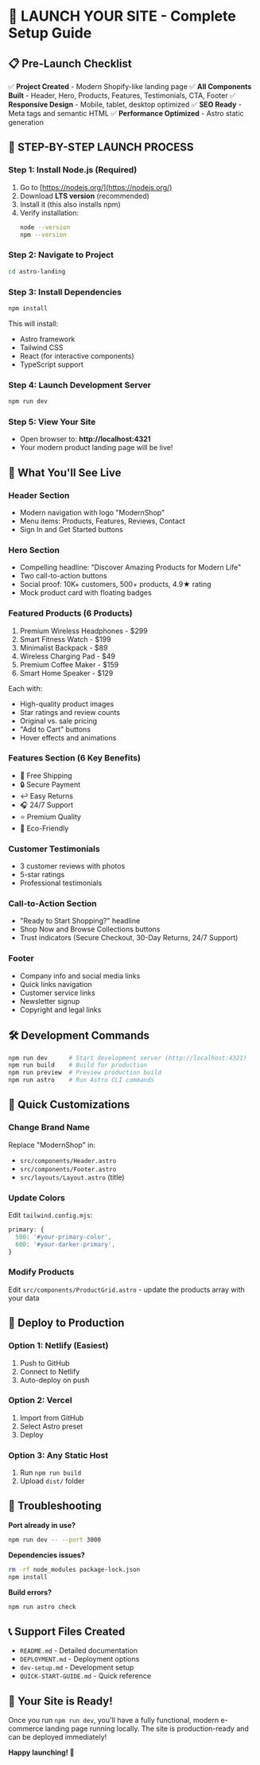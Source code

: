 # 🚀 LAUNCH YOUR SITE - Complete Setup Guide

## 📋 Pre-Launch Checklist

✅ **Project Created** - Modern Shopify-like landing page
✅ **All Components Built** - Header, Hero, Products, Features, Testimonials, CTA, Footer
✅ **Responsive Design** - Mobile, tablet, desktop optimized
✅ **SEO Ready** - Meta tags and semantic HTML
✅ **Performance Optimized** - Astro static generation

## 🎯 STEP-BY-STEP LAUNCH PROCESS

### Step 1: Install Node.js (Required)
1. Go to [https://nodejs.org/](https://nodejs.org/)
2. Download **LTS version** (recommended)
3. Install it (this also installs npm)
4. Verify installation:
   ```bash
   node --version
   npm --version
   ```

### Step 2: Navigate to Project
```bash
cd astro-landing
```

### Step 3: Install Dependencies
```bash
npm install
```
This will install:
- Astro framework
- Tailwind CSS
- React (for interactive components)
- TypeScript support

### Step 4: Launch Development Server
```bash
npm run dev
```

### Step 5: View Your Site
- Open browser to: **http://localhost:4321**
- Your modern product landing page will be live!

## 🎉 What You'll See Live

### Header Section
- Modern navigation with logo "ModernShop"
- Menu items: Products, Features, Reviews, Contact
- Sign In and Get Started buttons

### Hero Section
- Compelling headline: "Discover Amazing Products for Modern Life"
- Two call-to-action buttons
- Social proof: 10K+ customers, 500+ products, 4.9★ rating
- Mock product card with floating badges

### Featured Products (6 Products)
1. Premium Wireless Headphones - $299
2. Smart Fitness Watch - $199
3. Minimalist Backpack - $89
4. Wireless Charging Pad - $49
5. Premium Coffee Maker - $159
6. Smart Home Speaker - $129

Each with:
- High-quality product images
- Star ratings and review counts
- Original vs. sale pricing
- "Add to Cart" buttons
- Hover effects and animations

### Features Section (6 Key Benefits)
- 🚚 Free Shipping
- 🔒 Secure Payment
- ↩️ Easy Returns
- 🎧 24/7 Support
- ⭐ Premium Quality
- 🌱 Eco-Friendly

### Customer Testimonials
- 3 customer reviews with photos
- 5-star ratings
- Professional testimonials

### Call-to-Action Section
- "Ready to Start Shopping?" headline
- Shop Now and Browse Collections buttons
- Trust indicators (Secure Checkout, 30-Day Returns, 24/7 Support)

### Footer
- Company info and social media links
- Quick links navigation
- Customer service links
- Newsletter signup
- Copyright and legal links

## 🛠️ Development Commands

```bash
npm run dev      # Start development server (http://localhost:4321)
npm run build    # Build for production
npm run preview  # Preview production build
npm run astro    # Run Astro CLI commands
```

## 🎨 Quick Customizations

### Change Brand Name
Replace "ModernShop" in:
- `src/components/Header.astro`
- `src/components/Footer.astro`
- `src/layouts/Layout.astro` (title)

### Update Colors
Edit `tailwind.config.mjs`:
```javascript
primary: {
  500: '#your-primary-color',
  600: '#your-darker-primary',
}
```

### Modify Products
Edit `src/components/ProductGrid.astro` - update the products array with your data

## 🚀 Deploy to Production

### Option 1: Netlify (Easiest)
1. Push to GitHub
2. Connect to Netlify
3. Auto-deploy on push

### Option 2: Vercel
1. Import from GitHub
2. Select Astro preset
3. Deploy

### Option 3: Any Static Host
1. Run `npm run build`
2. Upload `dist/` folder

## 🔧 Troubleshooting

**Port already in use?**
```bash
npm run dev -- --port 3000
```

**Dependencies issues?**
```bash
rm -rf node_modules package-lock.json
npm install
```

**Build errors?**
```bash
npm run astro check
```

## 📞 Support Files Created

- `README.md` - Detailed documentation
- `DEPLOYMENT.md` - Deployment options
- `dev-setup.md` - Development setup
- `QUICK-START-GUIDE.md` - Quick reference

## 🎯 Your Site is Ready!

Once you run `npm run dev`, you'll have a fully functional, modern e-commerce landing page running locally. The site is production-ready and can be deployed immediately!

**Happy launching! 🚀**